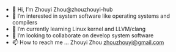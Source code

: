 - 👋 Hi, I’m Zhouyi Zhou@zhouzhouyi-hub
- 👀 I’m interested in system software like operating systems and compilers
- 🌱 I’m currently learning Linux kernel and LLVM/clang
- 💞️ I’m looking to collaborate on develop system software
- 📫 How to reach me ... Zhouyi Zhou <zhouzhouyi@gmail.com>

<!---
zhouzhouyi-hub/zhouzhouyi-hub is a ✨ special ✨ repository because its `README.md` (this file) appears on your GitHub profile.
You can click the Preview link to take a look at your changes.
--->

